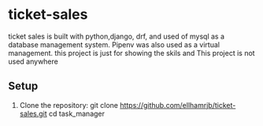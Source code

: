 # ticket-sales

ticket sales is built with python,django, drf, and used of mysql as a database management system. Pipenv was also used as a virtual management. this project is just for showing the skils and This project is not used anywhere

## Setup

1. Clone the repository:
   git clone https://github.com/ellhamrjb/ticket-sales.git
   cd task_manager
